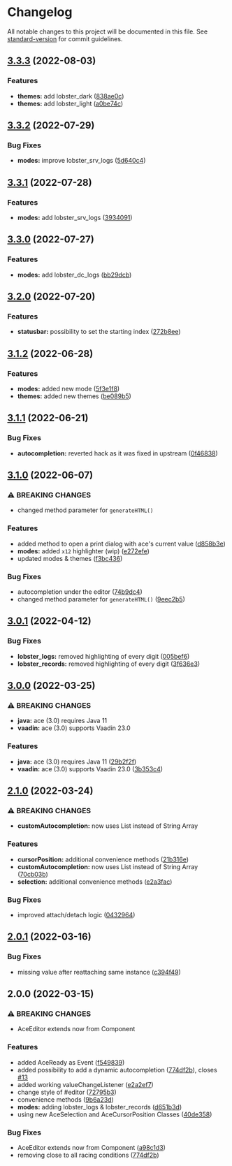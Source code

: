 # Changelog

All notable changes to this project will be documented in this file. See [standard-version](https://github.com/conventional-changelog/standard-version) for commit guidelines.

## [3.3.3](https://github.com/f0rce/ace/compare/v3.3.2...v3.3.3) (2022-08-03)


### Features

* **themes:** add lobster_dark ([838ae0c](https://github.com/f0rce/ace/commit/838ae0cd7134f49c49ee62f396934d93c3741541))
* **themes:** add lobster_light ([a0be74c](https://github.com/f0rce/ace/commit/a0be74cbb54cbfbb145b4efd446ccbcca193321e))

## [3.3.2](https://github.com/f0rce/ace/compare/v3.3.1...v3.3.2) (2022-07-29)


### Bug Fixes

* **modes:** improve lobster_srv_logs ([5d640c4](https://github.com/f0rce/ace/commit/5d640c4bd67721b1d6d582da6dd44d9a56b6512f))

## [3.3.1](https://github.com/f0rce/ace/compare/v3.3.0...v3.3.1) (2022-07-28)


### Features

* **modes:** add lobster_srv_logs ([3934091](https://github.com/f0rce/ace/commit/39340917605763f120220a62d954273a5f2d1d41))

## [3.3.0](https://github.com/f0rce/ace/compare/v3.2.0...v3.3.0) (2022-07-27)


### Features

* **modes:** add lobster_dc_logs ([bb29dcb](https://github.com/f0rce/ace/commit/bb29dcb135d3ea8f5c56ff6722256ba6eb17d026))

## [3.2.0](https://github.com/f0rce/ace/compare/v3.1.2...v3.2.0) (2022-07-20)


### Features

* **statusbar:** possibility to set the starting index ([272b8ee](https://github.com/f0rce/ace/commit/272b8ee5e48b59538fa813d4aea33ce405b23e50))

## [3.1.2](https://github.com/f0rce/ace/compare/v3.1.1...v3.1.2) (2022-06-28)


### Features

* **modes:** added new mode ([5f3e1f8](https://github.com/f0rce/ace/commit/5f3e1f89f176f75eb16dff8d44d0910671189d82))
* **themes:** added new themes ([be089b5](https://github.com/f0rce/ace/commit/be089b51a20ae7a3e010511f18c907d7ef4e3b92))

## [3.1.1](https://github.com/f0rce/ace/compare/v3.1.0...v3.1.1) (2022-06-21)


### Bug Fixes

* **autocompletion:** reverted hack as it was fixed in upstream ([0f46838](https://github.com/f0rce/ace/commit/0f46838cd04e61c2875d0577a0e44194d4ce1d99))

## [3.1.0](https://github.com/f0rce/ace/compare/v3.0.1...v3.1.0) (2022-06-07)


### ⚠ BREAKING CHANGES

* changed method parameter for `generateHTML()`

### Features

* added method to open a print dialog with ace's current value ([d858b3e](https://github.com/f0rce/ace/commit/d858b3e9d12563b7ebedd8ffa4025e673c867983))
* **modes:** added `x12` highlighter (wip) ([e272efe](https://github.com/f0rce/ace/commit/e272efe383b0462045965bea8748f9d91fd014ea))
* updated modes & themes ([f3bc436](https://github.com/f0rce/ace/commit/f3bc436b97d2eea8276d02250716be62d963a035))


### Bug Fixes

* autocompletion under the editor ([74b9dc4](https://github.com/f0rce/ace/commit/74b9dc4b6622b0c2e5c69e433e92c2e18b51d24a))
* changed method parameter for `generateHTML()` ([9eec2b5](https://github.com/f0rce/ace/commit/9eec2b5603efea7a907c2bdf16335b39225bfb87))

## [3.0.1](https://github.com/F0rce/ace/compare/v3.0.0...v3.0.1) (2022-04-12)


### Bug Fixes

* **lobster_logs:** removed highlighting of every digit ([005bef6](https://github.com/F0rce/ace/commit/005bef6242c6c1f50164f212b4143f56474fdddc))
* **lobster_records:** removed highlighting of every digit ([3f636e3](https://github.com/F0rce/ace/commit/3f636e32ba63cc90fd9fb91bdde6fb805f4f5827))

## [3.0.0](https://github.com/F0rce/ace/compare/v2.1.0...v3.0.0) (2022-03-25)


### ⚠ BREAKING CHANGES

* **java:** ace (3.0) requires Java 11
* **vaadin:** ace (3.0) supports Vaadin 23.0

### Features

* **java:** ace (3.0) requires Java 11 ([29b2f2f](https://github.com/F0rce/ace/commit/29b2f2ffc6e14eb8414f197208f25ad35736a5c0))
* **vaadin:** ace (3.0) supports Vaadin 23.0 ([3b353c4](https://github.com/F0rce/ace/commit/3b353c4d12fa2d9ed017c6f3d32d1cc3507a4edd))

## [2.1.0](https://github.com/F0rce/ace/compare/v2.0.1...v2.1.0) (2022-03-24)


### ⚠ BREAKING CHANGES

* **customAutocompletion:** now uses List<String> instead of String Array

### Features

* **cursorPosition:** additional convenience methods ([21b316e](https://github.com/F0rce/ace/commit/21b316e6c9b727759e20a0fe1a1f8e2ce31a7902))
* **customAutocompletion:** now uses List<String> instead of String Array ([70cb03b](https://github.com/F0rce/ace/commit/70cb03b54b56d6eb34abc08897c7a7029da3e7bc))
* **selection:** additional convenience methods ([e2a3fac](https://github.com/F0rce/ace/commit/e2a3facf74f41b2aadc4795c7ccbdf51933e0837))


### Bug Fixes

* improved attach/detach logic ([0432964](https://github.com/F0rce/ace/commit/04329642facb7c7e0df361206a0dd23a71675aa3))

## [2.0.1](https://github.com/F0rce/ace/compare/v2.0.0...v2.0.1) (2022-03-16)


### Bug Fixes

* missing value after reattaching same instance ([c394f49](https://github.com/F0rce/ace/commit/c394f49e4404e17d8c1c4a6f09fb7de4fac8eb3e))

## 2.0.0 (2022-03-15)


### ⚠ BREAKING CHANGES

* AceEditor extends now from Component

### Features

* added AceReady as Event ([f549839](https://github.com/f0rce/ace/commits/f54983916f11acc4ff3b6e634fa2a3644465cc3e))
* added possibility to add a dynamic autocompletion ([774df2b](https://github.com/f0rce/ace/commits/774df2b498d9aef02a1499a0b04933654f2c4f73)), closes [#13](https://github.com/F0rce/ace/issues/13)
* added working valueChangeListener ([e2a2ef7](https://github.com/f0rce/ace/commits/e2a2ef7908ff11e802a06ca656ab305fea51eefe))
* change style of #editor ([72795b3](https://github.com/f0rce/ace/commits/72795b3071e99f98c72607974db18a893aafe7f2))
* convenience methods ([9b6a23d](https://github.com/f0rce/ace/commits/9b6a23d8656a271cd6725faeef14c9307fe5495f))
* **modes:** adding lobster_logs & lobster_records ([d651b3d](https://github.com/f0rce/ace/commits/d651b3df4422333558e5fac2a3b0a4862767b116))
* using new AceSelection and AceCursorPosition Classes ([40de358](https://github.com/f0rce/ace/commits/40de3581af32739d457e24df3b01b98e3115117e))


### Bug Fixes

* AceEditor extends now from Component ([a98c1d3](https://github.com/f0rce/ace/commits/a98c1d360d9065f6b56108fb6cf52cbaf9891916))
* removing close to all racing conditions ([774df2b](https://github.com/f0rce/ace/commits/774df2b498d9aef02a1499a0b04933654f2c4f73))
